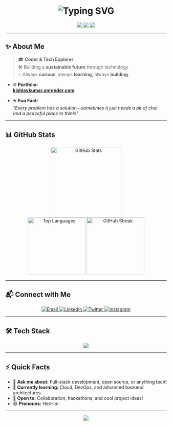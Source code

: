 <h1 align="center">
  <img src="https://readme-typing-svg.herokuapp.com/?font=Fira+Code&size=36&center=true&vCenter=true&width=700&height=70&duration=4000&lines=Hi+There!+👋;I'm+Kishlay+Kumar!;B.Tech+Student+%7C+Full-Stack+Developer" alt="Typing SVG" />
</h1>

<p align="center">
  <img src="https://img.shields.io/badge/Full--Stack%20Developer-1E90FF?style=flat-square&logo=codefactor&logoColor=white" />
  <img src="https://img.shields.io/badge/B.Tech%20Student-FFD700?style=flat-square&logo=graduation-cap&logoColor=black" />
  <img src="https://img.shields.io/badge/Open%20Source-33CC99?style=flat-square&logo=github&logoColor=white" />
</p>

---

## ✨ About Me

> 🎓 **Coder & Tech Explorer**  
> 🛠️ Building a **sustainable future** through technology  
> 💡 Always **curious**, always **learning**, always **building**.

- 🌐 **Portfolio:**  
  [**kishlaykumar.onrender.com**](https://kishlaykumar.onrender.com)

- ☕ **Fun Fact:**  
  *"Every problem has a solution—sometimes it just needs a bit of chai and a peaceful place to think!"*

---

## 📊 GitHub Stats

<div align="center">
  <img 
    src="https://github-readme-stats.vercel.app/api?username=innovatewithkishlay&show_icons=true&count_private=true&include_all_commits=true&theme=radical&hide_border=true" 
    height="220" 
    alt="GitHub Stats" 
  />
</div>
<div align="center">
  <img 
    src="https://github-readme-stats.vercel.app/api/top-langs/?username=innovatewithkishlay&layout=compact&langs_count=8&theme=radical&hide_border=true&custom_width=400&hide=html,css" 
    height="180" 
    alt="Top Languages" 
  />
  <img 
    src="https://streak-stats.demolab.com?user=innovatewithkishlay&mode=daily&theme=radical&hide_border=true&border_radius=5" 
    height="180" 
    alt="GitHub Streak" 
  />
</div>

---

## 📬 Connect with Me

<div align="center">

  <a href="mailto:kkishlay502@gmail.com" target="_blank">
    <img src="https://img.shields.io/badge/Gmail-D14836?style=for-the-badge&logo=gmail&logoColor=white" alt="Email" />
  </a>
  
  <a href="https://linkedin.com/in/kishlaykumar1" target="_blank">
    <img src="https://img.shields.io/badge/LinkedIn-0A66C2?style=for-the-badge&logo=linkedin&logoColor=white" alt="LinkedIn" />
  </a>
  
  <a href="https://twitter.com/kishlay_012" target="_blank">
    <img src="https://img.shields.io/badge/Twitter-1DA1F2?style=for-the-badge&logo=twitter&logoColor=white" alt="Twitter" />
  </a>
  
  <a href="https://instagram.com/kishlay_012" target="_blank">
    <img src="https://img.shields.io/badge/Instagram-E4405F?style=for-the-badge&logo=instagram&logoColor=white" alt="Instagram" />
  </a>

</div>

---

## 🛠️ Tech Stack

<p align="center">
  <img src="https://skillicons.dev/icons?i=js,ts,react,nodejs,express,mongodb,python,java,cpp,git,github,html,css,tailwind" />
</p>

---

## ⚡ Quick Facts

- 💬 **Ask me about:** Full-stack development, open source, or anything tech!
- 🌱 **Currently learning:** Cloud, DevOps, and advanced backend architectures.
- 🤝 **Open to:** Collaboration, hackathons, and cool project ideas!
- 😄 **Pronouns:** He/Him

---

<p align="center">
  <img src="https://capsule-render.vercel.app/api?type=waving&color=gradient&height=100&section=footer"/>
</p>
